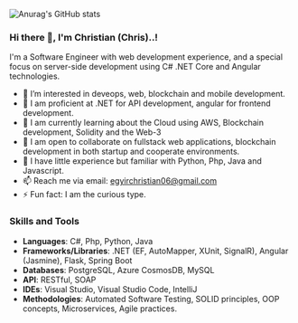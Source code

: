 ![Anurag's GitHub stats](https://github-readme-stats.vercel.app/api?username=KojoBoat&show_icons=true&theme=radical)
### Hi there 👋, I'm Christian (Chris)..!
I'm a Software Engineer with web development experience, and a special focus on server-side development using C# .NET Core and Angular technologies.

- 🔭 I’m interested in deveops, web, blockchain and mobile development.
- 🌱 I am proficient at .NET for API development, angular for frontend development.
- 👀 I am currently learning about the Cloud using AWS, Blockchain development, Solidity and the Web-3
- 💞️ I am open to collaborate on fullstack web applications, blockchain development in both startup and cooperate environments.
- 🍻 I have little experience but familiar with Python, Php, Java and Javascript.
- 📫 Reach me via email: egyirchristian06@gmail.com
- ⚡ Fun fact: I am the curious type.

### Skills and Tools
- <strong>Languages</strong>: C#, Php, Python, Java
- <strong>Frameworks/Libraries</strong>: .NET (EF, AutoMapper, XUnit, SignalR), Angular (Jasmine), Flask, Spring Boot
- <strong>Databases</strong>: PostgreSQL, Azure CosmosDB, MySQL
- <strong>API</strong>: RESTful, SOAP
- <strong>IDEs</strong>: Visual Studio, Visual Studio Code, IntelliJ
- <strong>Methodologies</strong>: Automated Software Testing, SOLID principles, OOP concepts, Microservices, Agile practices.
